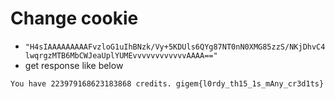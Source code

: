 # Change cookie

- `"H4sIAAAAAAAAAFvzloG1uIhBNzk/Vy+5KDUls6QYg87NT0nN0XMG85zzS/NKjDhvC4lwqrgzMTB6MbCWJeaUplYUMEvvvvvvvvvvvvAAAA=="`
- get response like below

```
You have 223979168623183868 credits. gigem{l0rdy_th15_1s_mAny_cr3d1ts}
```
